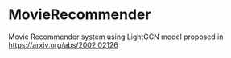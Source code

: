# MovieRecommender
Movie Recommender system using LightGCN model proposed in https://arxiv.org/abs/2002.02126
